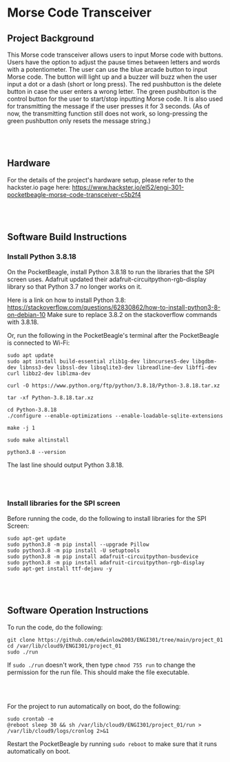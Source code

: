 # Morse Code Transceiver
## Project Background
This Morse code transceiver allows users to input Morse code with buttons. Users have the option to adjust the pause times between letters and words with a potentiometer. The user can use the blue arcade button to input Morse code. The button will light up and a buzzer will buzz when the user input a dot or a dash (short or long press). The red pushbutton is the delete button in case the user enters a wrong letter. The green pushbutton is the control button for the user to start/stop inputting Morse code. It is also used for transmitting the message if the user presses it for 3 seconds. (As of now, the transmitting function still does not work, so long-pressing the green pushbutton only resets the message string.)

<br/><br/>
## Hardware
For the details of the project's hardware setup, please refer to the hackster.io page here: https://www.hackster.io/el52/engi-301-pocketbeagle-morse-code-transceiver-c5b2f4

<br/><br/>
## Software Build Instructions
### Install Python 3.8.18
On the PocketBeagle, install Python 3.8.18 to run the libraries that the SPI screen uses. Adafruit updated their adafruit-circuitpython-rgb-display library so that Python 3.7 no longer works on it.

Here is a link on how to install Python 3.8: https://stackoverflow.com/questions/62830862/how-to-install-python3-8-on-debian-10
Make sure to replace 3.8.2 on the stackoverflow commands with 3.8.18.

Or, run the following in the PocketBeagle's terminal after the PocketBeagle is connected to Wi-Fi:

```
sudo apt update
sudo apt install build-essential zlib1g-dev libncurses5-dev libgdbm-dev libnss3-dev libssl-dev libsqlite3-dev libreadline-dev libffi-dev curl libbz2-dev liblzma-dev

curl -O https://www.python.org/ftp/python/3.8.18/Python-3.8.18.tar.xz

tar -xf Python-3.8.18.tar.xz

cd Python-3.8.18
./configure --enable-optimizations --enable-loadable-sqlite-extensions

make -j 1

sudo make altinstall

python3.8 --version
```

The last line should output Python 3.8.18.

<br/><br/>
### Install libraries for the SPI screen
Before running the code, do the following to install libraries for the SPI Screen:

```
sudo apt-get update
sudo python3.8 -m pip install --upgrade Pillow
sudo python3.8 -m pip install -U setuptools
sudo python3.8 -m pip install adafruit-circuitpython-busdevice
sudo python3.8 -m pip install adafruit-circuitpython-rgb-display
sudo apt-get install ttf-dejavu -y
```

<br/><br/>
## Software Operation Instructions
To run the code, do the following:
```
git clone https://github.com/edwinlow2003/ENGI301/tree/main/project_01
cd /var/lib/cloud9/ENGI301/project_01
sudo ./run
```

If ```sudo ./run``` doesn't work, then type ```chmod 755 run``` to change the permission for the run file. This should make the file executable.

<br/><br/>

For the project to run automatically on boot, do the following:
```
sudo crontab -e
@reboot sleep 30 && sh /var/lib/cloud9/ENGI301/project_01/run > /var/lib/cloud9/logs/cronlog 2>&1
```
Restart the PocketBeagle by running ```sudo reboot``` to make sure that it runs automatically on boot.


